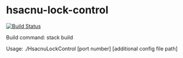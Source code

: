 # hsacnu-lock-control

[![Build Status](https://travis-ci.org/zhangyutong926/hsacnu-lock-control.svg?branch=master)](https://travis-ci.org/zhangyutong926/hsacnu-lock-control)

Build command:
stack build

Usage:
./HsacnuLockControl [port number] [additional config file path]
